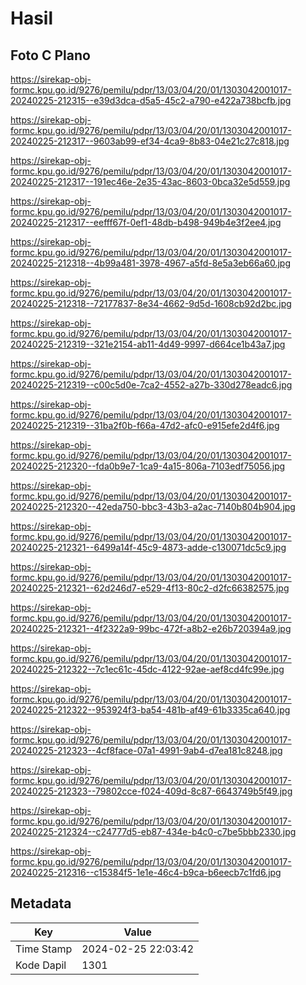 # Hasil

## Foto C Plano

https://sirekap-obj-formc.kpu.go.id/9276/pemilu/pdpr/13/03/04/20/01/1303042001017-20240225-212315--e39d3dca-d5a5-45c2-a790-e422a738bcfb.jpg

https://sirekap-obj-formc.kpu.go.id/9276/pemilu/pdpr/13/03/04/20/01/1303042001017-20240225-212317--9603ab99-ef34-4ca9-8b83-04e21c27c818.jpg

https://sirekap-obj-formc.kpu.go.id/9276/pemilu/pdpr/13/03/04/20/01/1303042001017-20240225-212317--191ec46e-2e35-43ac-8603-0bca32e5d559.jpg

https://sirekap-obj-formc.kpu.go.id/9276/pemilu/pdpr/13/03/04/20/01/1303042001017-20240225-212317--eefff67f-0ef1-48db-b498-949b4e3f2ee4.jpg

https://sirekap-obj-formc.kpu.go.id/9276/pemilu/pdpr/13/03/04/20/01/1303042001017-20240225-212318--4b99a481-3978-4967-a5fd-8e5a3eb66a60.jpg

https://sirekap-obj-formc.kpu.go.id/9276/pemilu/pdpr/13/03/04/20/01/1303042001017-20240225-212318--72177837-8e34-4662-9d5d-1608cb92d2bc.jpg

https://sirekap-obj-formc.kpu.go.id/9276/pemilu/pdpr/13/03/04/20/01/1303042001017-20240225-212319--321e2154-ab11-4d49-9997-d664ce1b43a7.jpg

https://sirekap-obj-formc.kpu.go.id/9276/pemilu/pdpr/13/03/04/20/01/1303042001017-20240225-212319--c00c5d0e-7ca2-4552-a27b-330d278eadc6.jpg

https://sirekap-obj-formc.kpu.go.id/9276/pemilu/pdpr/13/03/04/20/01/1303042001017-20240225-212319--31ba2f0b-f66a-47d2-afc0-e915efe2d4f6.jpg

https://sirekap-obj-formc.kpu.go.id/9276/pemilu/pdpr/13/03/04/20/01/1303042001017-20240225-212320--fda0b9e7-1ca9-4a15-806a-7103edf75056.jpg

https://sirekap-obj-formc.kpu.go.id/9276/pemilu/pdpr/13/03/04/20/01/1303042001017-20240225-212320--42eda750-bbc3-43b3-a2ac-7140b804b904.jpg

https://sirekap-obj-formc.kpu.go.id/9276/pemilu/pdpr/13/03/04/20/01/1303042001017-20240225-212321--6499a14f-45c9-4873-adde-c130071dc5c9.jpg

https://sirekap-obj-formc.kpu.go.id/9276/pemilu/pdpr/13/03/04/20/01/1303042001017-20240225-212321--62d246d7-e529-4f13-80c2-d2fc66382575.jpg

https://sirekap-obj-formc.kpu.go.id/9276/pemilu/pdpr/13/03/04/20/01/1303042001017-20240225-212321--4f2322a9-99bc-472f-a8b2-e26b720394a9.jpg

https://sirekap-obj-formc.kpu.go.id/9276/pemilu/pdpr/13/03/04/20/01/1303042001017-20240225-212322--7c1ec61c-45dc-4122-92ae-aef8cd4fc99e.jpg

https://sirekap-obj-formc.kpu.go.id/9276/pemilu/pdpr/13/03/04/20/01/1303042001017-20240225-212322--953924f3-ba54-481b-af49-61b3335ca640.jpg

https://sirekap-obj-formc.kpu.go.id/9276/pemilu/pdpr/13/03/04/20/01/1303042001017-20240225-212323--4cf8face-07a1-4991-9ab4-d7ea181c8248.jpg

https://sirekap-obj-formc.kpu.go.id/9276/pemilu/pdpr/13/03/04/20/01/1303042001017-20240225-212323--79802cce-f024-409d-8c87-6643749b5f49.jpg

https://sirekap-obj-formc.kpu.go.id/9276/pemilu/pdpr/13/03/04/20/01/1303042001017-20240225-212324--c24777d5-eb87-434e-b4c0-c7be5bbb2330.jpg

https://sirekap-obj-formc.kpu.go.id/9276/pemilu/pdpr/13/03/04/20/01/1303042001017-20240225-212316--c15384f5-1e1e-46c4-b9ca-b6eecb7c1fd6.jpg


## Metadata

| Key        | Value               |
| ---------- | ------------------- |
| Time Stamp | 2024-02-25 22:03:42 |
| Kode Dapil | 1301                |



